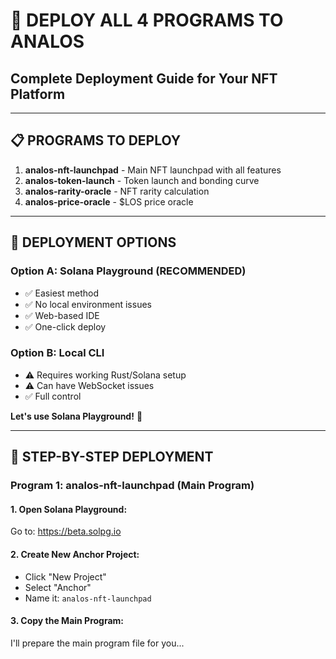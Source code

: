 # 🚀 **DEPLOY ALL 4 PROGRAMS TO ANALOS**

## **Complete Deployment Guide for Your NFT Platform**

---

## 📋 **PROGRAMS TO DEPLOY**

1. **analos-nft-launchpad** - Main NFT launchpad with all features
2. **analos-token-launch** - Token launch and bonding curve
3. **analos-rarity-oracle** - NFT rarity calculation
4. **analos-price-oracle** - $LOS price oracle

---

## 🎯 **DEPLOYMENT OPTIONS**

### **Option A: Solana Playground (RECOMMENDED)**
- ✅ Easiest method
- ✅ No local environment issues
- ✅ Web-based IDE
- ✅ One-click deploy

### **Option B: Local CLI**
- ⚠️ Requires working Rust/Solana setup
- ⚠️ Can have WebSocket issues
- ✅ Full control

**Let's use Solana Playground!** 🎯

---

## 🚀 **STEP-BY-STEP DEPLOYMENT**

### **Program 1: analos-nft-launchpad (Main Program)**

#### **1. Open Solana Playground:**
Go to: https://beta.solpg.io

#### **2. Create New Anchor Project:**
- Click "New Project"
- Select "Anchor"
- Name it: `analos-nft-launchpad`

#### **3. Copy the Main Program:**
I'll prepare the main program file for you...


